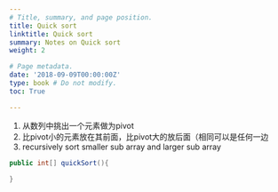 ```yaml
---
# Title, summary, and page position.
title: Quick sort
linktitle: Quick sort
summary: Notes on Quick sort
weight: 2

# Page metadata.
date: '2018-09-09T00:00:00Z'
type: book # Do not modify.
toc: True

---
```


1. 从数列中挑出一个元素做为pivot
2. 比pivot小的元素放在其前面，比pivot大的放后面（相同可以是任何一边
3. recursively sort smaller sub array and larger sub array



```java
public int[] quickSort(){
	
}
```